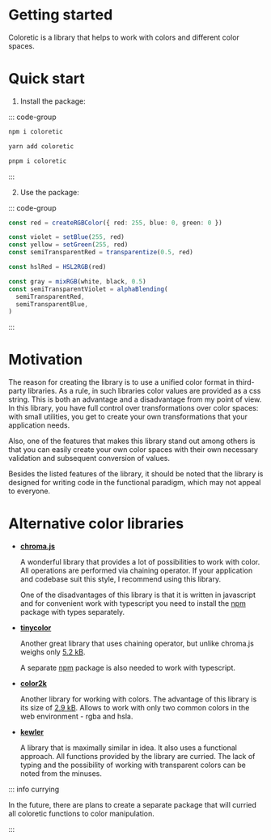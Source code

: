 # Getting started

Coloretic is a library that helps to work with colors and different color spaces.

# Quick start

1. Install the package:

::: code-group
```bash [npm]
npm i coloretic
```

```bash [yarn]
yarn add coloretic
```

```bash [pnpm]
pnpm i coloretic
```
:::

2. Use the package:

::: code-group

```ts [Creating color]
const red = createRGBColor({ red: 255, blue: 0, green: 0 })
```

```ts [Change color]
const violet = setBlue(255, red)
const yellow = setGreen(255, red)
const semiTransparentRed = transparentize(0.5, red)
```

```ts [Converting colors]
const hslRed = HSL2RGB(red)
```

```ts [Operate with colors]
const gray = mixRGB(white, black, 0.5)
const semiTransparentViolet = alphaBlending(
  semiTransparentRed,
  semiTransparentBlue,
)
```

:::

# Motivation

The reason for creating the library is to use a unified color format in third-party libraries. As a rule, in such libraries color values are provided as a css string. This is both an advantage and a disadvantage from my point of view. In this library, you have full control over transformations over color spaces: with small utilities, you get to create your own transformations that your application needs.

Also, one of the features that makes this library stand out among others is that you can easily create your own color spaces with their own necessary validation and subsequent conversion of values.

Besides the listed features of the library, it should be noted that the library is designed for writing code in the functional paradigm, which may not appeal to everyone.

# Alternative color libraries

- [**chroma.js**](https://github.com/gka/chroma.js)

  A wonderful library that provides a lot of possibilities to work with color. All operations are performed via chaining operator. If your application and codebase suit this style, I recommend using this library.

  One of the disadvantages of this library is that it is written in javascript and for convenient work with typescript you need to install the [npm](https://www.npmjs.com/package/@types/chroma-js) package with types separately.

- [**tinycolor**](https://github.com/bgrins/TinyColor)

  Another great library that uses chaining operator, but unlike chroma.js weighs only [5.2 kB](https://bundlephobia.com/package/tinycolor2@1.6.0).

  A separate [npm](https://www.npmjs.com/package/@types/tinycolor2) package is also needed to work with typescript.

- [**color2k**](https://github.com/ricokahler/color2k)

  Another library for working with colors. The advantage of this library is its size of [2.9 kB](https://bundlephobia.com/package/color2k@2.0.3). Allows to work with only two common colors in the web environment - rgba and hsla.

- [**kewler**](https://github.com/adriantoine/kewler)

  A library that is maximally similar in idea. It also uses a functional approach. All functions provided by the library are curried. The lack of typing and the possibility of working with transparent colors can be noted from the minuses.

::: info currying

In the future, there are plans to create a separate package that will curried all coloretic functions to color manipulation.

:::
